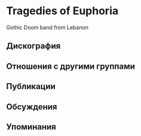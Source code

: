 # Tragedies of Euphoria

Gothic Doom band from Lebanon

## Дискография


## Отношения с другими группами


## Публикации


## Обсуждения


## Упоминания

